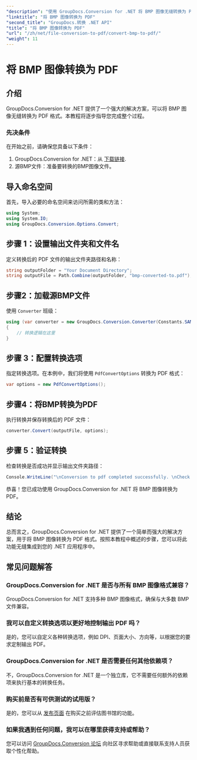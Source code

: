 ```yaml
---
"description": "使用 GroupDocs.Conversion for .NET 将 BMP 图像无缝转换为 PDF。可自定义选项以获得最佳输出。"
"linktitle": "将 BMP 图像转换为 PDF"
"second_title": "GroupDocs.转换 .NET API"
"title": "将 BMP 图像转换为 PDF"
"url": "/zh/net/file-conversion-to-pdf/convert-bmp-to-pdf/"
"weight": 11
---
```


# 将 BMP 图像转换为 PDF

## 介绍
GroupDocs.Conversion for .NET 提供了一个强大的解决方案，可以将 BMP 图像无缝转换为 PDF 格式。本教程将逐步指导您完成整个过程。
### 先决条件
在开始之前，请确保您具备以下条件：
1. GroupDocs.Conversion for .NET：从 [下载链接](https://releases。groupdocs.com/conversion/net/).
2. 源BMP文件：准备要转换的BMP图像文件。

## 导入命名空间
首先，导入必要的命名空间来访问所需的类和方法：
```csharp
using System;
using System.IO;
using GroupDocs.Conversion.Options.Convert;
```
## 步骤 1：设置输出文件夹和文件名
定义转换后的 PDF 文件的输出文件夹路径和名称：
```csharp
string outputFolder = "Your Document Directory";
string outputFile = Path.Combine(outputFolder, "bmp-converted-to.pdf");
```
## 步骤2：加载源BMP文件
使用 `Converter` 班级：
```csharp
using (var converter = new GroupDocs.Conversion.Converter(Constants.SAMPLE_BMP))
{
    // 转换逻辑在这里
}
```
## 步骤 3：配置转换选项
指定转换选项。在本例中，我们将使用 `PdfConvertOptions` 转换为 PDF 格式：
```csharp
var options = new PdfConvertOptions();
```
## 步骤4：将BMP转换为PDF
执行转换并保存转换后的 PDF 文件：
```csharp
converter.Convert(outputFile, options);
```
## 步骤 5：验证转换
检查转换是否成功并显示输出文件夹路径：
```csharp
Console.WriteLine("\nConversion to pdf completed successfully. \nCheck output in {0}", outputFolder);
```
恭喜！您已成功使用 GroupDocs.Conversion for .NET 将 BMP 图像转换为 PDF。

## 结论
总而言之，GroupDocs.Conversion for .NET 提供了一个简单而强大的解决方案，用于将 BMP 图像转换为 PDF 格式。按照本教程中概述的步骤，您可以将此功能无缝集成到您的 .NET 应用程序中。
## 常见问题解答
### GroupDocs.Conversion for .NET 是否与所有 BMP 图像格式兼容？
GroupDocs.Conversion for .NET 支持多种 BMP 图像格式，确保与大多数 BMP 文件兼容。
### 我可以自定义转换选项以更好地控制输出 PDF 吗？
是的，您可以自定义各种转换选项，例如 DPI、页面大小、方向等，以根据您的要求定制输出 PDF。
### GroupDocs.Conversion for .NET 是否需要任何其他依赖项？
不，GroupDocs.Conversion for .NET 是一个独立库，它不需要任何额外的依赖项来执行基本的转换任务。
### 购买前是否有可供测试的试用版？
是的，您可以从 [发布页面](https://releases.groupdocs.com/) 在购买之前评估图书馆的功能。
### 如果我遇到任何问题，我可以在哪里获得支持或帮助？
您可以访问 [GroupDocs.Conversion 论坛](https://forum.groupdocs.com/c/conversion/11) 向社区寻求帮助或直接联系支持人员获取个性化帮助。